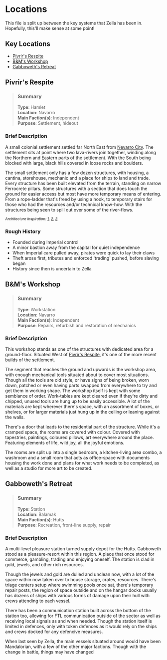 # Locations

This file is split up between the key systems that Zella has been in. Hopefully, this'll make sense at some point!

## Key Locations

- [Pivrir's Respite](#pivrirs-respite)
- [B&M's Workshop](#bms-workshop)
- [Gabboweth's Retreat](#gabboweths-retreat)

## Pivrir's Respite

> ### Summary <Pivrir>
>
> **Type**: Hamlet<br>
> **Location**: Navarro<br>
> **Main Faction(s)**: Independent<br>
> **Purpose**: Settlement, hideout<br>

### Brief Description <Pivrir>

A small colonial settlement settled far North East from [Nevarro City](https://starwars.fandom.com/wiki/Nevarro_City "Wookiepedia"). The settlement sits at point where two lava-rivers join together, winding along the Northern and Eastern parts of the settlement. With the South being blocked with large, black hills covered in loose rocks and boulders.

The small settlement only has a few dozen structures, with housing, a cantina, storehouse, mechanic and a place for ships to land and trade. Every structure has been built elevated from the terrain, standing on narrow Ferrocrete pillars. Some structures with a section that does touch the ground for easier access but most have more temporary means of entering. From a rope-ladder that's freed by using a hook, to temporary stairs for those who had the resources and/or technical know-how. With the structures being seen to spill out over some of the river-flows.

<sub>*Architecture Inspiration: [1](https://cdn.thespaces.com/wp-content/uploads/2018/10/Paris-property-utopie-marc-held-gif-yvette.jpg), [2](http://news.bbc.co.uk/nol/shared/spl/hi/pop_ups/06/africa_enl_1146054429/img/1.jpg), [3](https://www.houspect.com.au/nt/wp-content/uploads/sites/5/2015/08/bigstock-Fishing-Village-With-Wooden-Ho-389032831.jpg)*</sub>

### Rough History <Pivrir>

- Founded during Imperial control
- A minor bastion away from the capital for quiet independence
- When Imperial care pulled away, pirates were quick to lay their claws
- Theft arose first, tributes and enforced 'trading' pushed, before slaving began
- History since then is uncertain to Zella

## B&M's Workshop

> ### Summary <BM>
>
> **Type**: Workstation<br>
> **Location**: Navarro<br>
> **Main Faction(s)**: Independent<br>
> **Purpose**: Repairs, refurbish and restoration of mechanics<br>

### Brief Description <BM>

This workshop stands as one of the structures with dedicated area for a ground-floor. Situated West of [Pivrir's Respite](#pivrirs-respite), it's one of the more recent builds of the settlement.

The segment that reaches the ground and upwards is the workshop area, with enough mechanical tools situated about to cover most situations. Though all the tools are old style, or have signs of being broken, worn down, patched or even having parts swapped from everywhere to try and get them in working shape. The workshop itself is kept with some semblance of order. Work-tables are kept cleared even if they're dirty and chipped, unused tools are hung up to be easily accessible. A lot of the materials are kept wherever there's space, with an assortment of boxes, or shelves, or for larger materials just hung up in the ceiling or leaning against the walls.

There's a door that leads to the residential part of the structure. While it's a cramped space, the rooms are covered with colour. Covered with tapestries, paintings, coloured pillows, art everywhere around the place. Featuring elements of life, wild joy, all the joyful emotions.

The rooms are split up into a single bedroom, a kitchen-living area combo, a washroom and a small room that acts as office-space with documents housing the work done and plans for what work needs to be completed, as well as a studio for more art to be created.

## Gabboweth's Retreat

> ### Summary <Gabboweth>
>
> **Type**: Station<br>
> **Location**: Balamak<br>
> **Main Faction(s)**: Hutts<br>
> **Purpose**: Recreation, front-line supply, repair<br>

### Brief Description <Gabboweth>

A multi-level pleasure station turned supply depot for the Hutts. Gabboweth stood as a pleasure-resort within this region. A place that once stood for commerce, gambling, trading and enjoying oneself. The station is clad in gold, jewels, and other rich resources.

Though the jewels and gold are dulled and unclean now, with a lot of the space within now taken over to house storage, crates, resources. There's triage centers setup where swimming pools once sat, there's temporary repair posts, the region of space outside and on the hangar docks usually has dozens of ships with various forms of damage upon their hull with crews attending to each vessel.

There has been a communication station built across the bottom of the station too, allowing for FTL communication outside of the sector as well as receiving local signals as and when needed. Though the station itself is limited in defences, only with token defences as it would rely on the ships and crews docked for any defencive measures.

When last seen by Zella, the main vessels situated around would have been Mandalorian, with a few of the other major factions. Though with the change in battle, things may have changed
